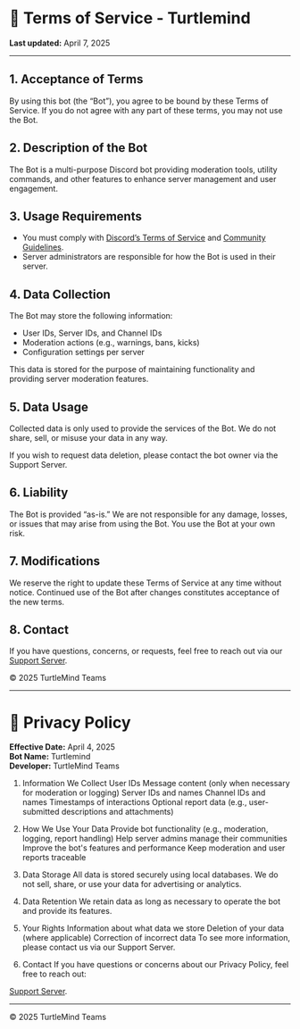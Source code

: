 # 📄 Terms of Service - Turtlemind

**Last updated:** April 7, 2025

---

## 1. Acceptance of Terms
By using this bot (the “Bot”), you agree to be bound by these Terms of Service. If you do not agree with any part of these terms, you may not use the Bot.

## 2. Description of the Bot
The Bot is a multi-purpose Discord bot providing moderation tools, utility commands, and other features to enhance server management and user engagement.

## 3. Usage Requirements
- You must comply with [Discord’s Terms of Service](https://discord.com/terms) and [Community Guidelines](https://discord.com/guidelines).
- Server administrators are responsible for how the Bot is used in their server.

## 4. Data Collection
The Bot may store the following information:
- User IDs, Server IDs, and Channel IDs
- Moderation actions (e.g., warnings, bans, kicks)
- Configuration settings per server

This data is stored for the purpose of maintaining functionality and providing server moderation features.

## 5. Data Usage
Collected data is only used to provide the services of the Bot. We do not share, sell, or misuse your data in any way.

If you wish to request data deletion, please contact the bot owner via the Support Server.

## 6. Liability
The Bot is provided “as-is.” We are not responsible for any damage, losses, or issues that may arise from using the Bot. You use the Bot at your own risk.

## 7. Modifications
We reserve the right to update these Terms of Service at any time without notice. Continued use of the Bot after changes constitutes acceptance of the new terms.

## 8. Contact
If you have questions, concerns, or requests, feel free to reach out via our [Support Server](https://discord.gg/KjvpGs8DSA).

© 2025 TurtleMind Teams
_____________________________________________________________________________________________________________________________________________________________________________________________________________

# 📜 Privacy Policy

**Effective Date:** April 4, 2025  
**Bot Name:** Turtlemind  
**Developer:** TurtleMind Teams

1. Information We Collect
User IDs
Message content (only when necessary for moderation or logging)
Server IDs and names
Channel IDs and names
Timestamps of interactions
Optional report data (e.g., user-submitted descriptions and attachments)
2. How We Use Your Data
Provide bot functionality (e.g., moderation, logging, report handling)
Help server admins manage their communities
Improve the bot's features and performance
Keep moderation and user reports traceable
3. Data Storage
All data is stored securely using local databases. We do not sell, share, or use your data for advertising or analytics.

4. Data Retention
We retain data as long as necessary to operate the bot and provide its features.

5. Your Rights
Information about what data we store
Deletion of your data (where applicable)
Correction of incorrect data
To see more information, please contact us via our Support Server.

6. Contact
If you have questions or concerns about our Privacy Policy, feel free to reach out:

[Support Server](https://discord.gg/KjvpGs8DSA).
__________________________
© 2025 TurtleMind Teams
